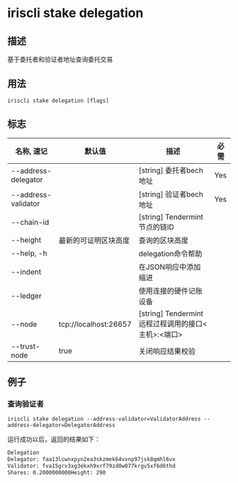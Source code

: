 # iriscli stake delegation

## 描述

基于委托者和验证者地址查询委托交易

## 用法

```
iriscli stake delegation [flags]
```

## 标志

| 名称, 速记             | 默认值                      | 描述                                                                 | 必需     |
| --------------------- | -------------------------- | -------------------------------------------------------------------- | -------- |
| --address-delegator   |                            | [string] 委托者bech地址                                               | Yes      |
| --address-validator   |                            | [string] 验证者bech地址                                               | Yes      |
| --chain-id            |                            | [string] Tendermint节点的链ID                                         |          |
| --height              | 最新的可证明区块高度         | 查询的区块高度                                                        |          |
| --help, -h            |                            | delegation命令帮助                                                    |          |
| --indent              |                            | 在JSON响应中添加缩进                                                   |          |
| --ledger              |                            | 使用连接的硬件记账设备                                                 |          |
| --node                | tcp://localhost:26657      | [string] Tendermint远程过程调用的接口\<主机>:\<端口>                    |          |
| --trust-node          | true                       | 关闭响应结果校验                                                       |          |

## 例子

### 查询验证者

```shell
iriscli stake delegation --address-validator=ValidatorAddress --address-delegator=DelegatorAddress

```

运行成功以后，返回的结果如下：

```txt
Delegation
Delegator: faa13lcwnxpyn2ea3skzmek64vvnp97jsk8qmhl6vx
Validator: fva15grv3xg3ekxh9xrf79zd0w077krgv5xf6d6thd
Shares: 0.2000000000Height: 290
```
